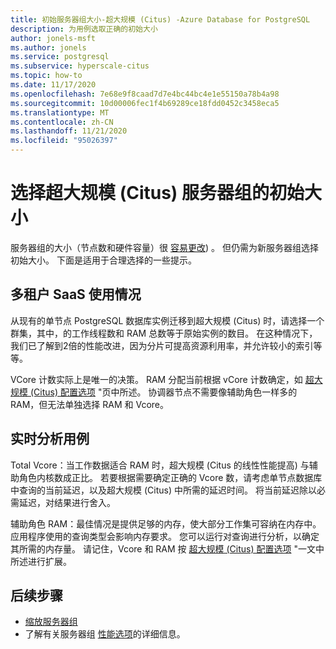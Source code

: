 ```yaml
---
title: 初始服务器组大小-超大规模 (Citus) -Azure Database for PostgreSQL
description: 为用例选取正确的初始大小
author: jonels-msft
ms.author: jonels
ms.service: postgresql
ms.subservice: hyperscale-citus
ms.topic: how-to
ms.date: 11/17/2020
ms.openlocfilehash: 7e68e9f8caad7d7e4bc44bc4e1e55150a78b4a98
ms.sourcegitcommit: 10d00006fec1f4b69289ce18fdd0452c3458eca5
ms.translationtype: MT
ms.contentlocale: zh-CN
ms.lasthandoff: 11/21/2020
ms.locfileid: "95026397"
---
```

# <a name="pick-initial-size-for-hyperscale-citus-server-group"></a>选择超大规模 (Citus) 服务器组的初始大小

服务器组的大小（节点数和硬件容量）很 [容易更改](howto-hyperscale-scale-grow.md)) 。 但仍需为新服务器组选择初始大小。 下面是适用于合理选择的一些提示。

## <a name="multi-tenant-saas-use-case"></a>多租户 SaaS 使用情况

从现有的单节点 PostgreSQL 数据库实例迁移到超大规模 (Citus) 时，请选择一个群集，其中，的工作线程数和 RAM 总数等于原始实例的数目。 在这种情况下，我们已了解到2倍的性能改进，因为分片可提高资源利用率，并允许较小的索引等等。

VCore 计数实际上是唯一的决策。 RAM 分配当前根据 vCore 计数确定，如 [超大规模 (Citus) 配置选项](concepts-hyperscale-configuration-options.md) "页中所述。
协调器节点不需要像辅助角色一样多的 RAM，但无法单独选择 RAM 和 Vcore。

## <a name="real-time-analytics-use-case"></a>实时分析用例

Total Vcore：当工作数据适合 RAM 时，超大规模 (Citus 的线性性能提高) 与辅助角色内核数成正比。 若要根据需要确定正确的 Vcore 数，请考虑单节点数据库中查询的当前延迟，以及超大规模 (Citus) 中所需的延迟时间。 将当前延迟除以必需延迟，对结果进行舍入。

辅助角色 RAM：最佳情况是提供足够的内存，使大部分工作集可容纳在内存中。 应用程序使用的查询类型会影响内存要求。 您可以运行对查询进行分析，以确定其所需的内存量。 请记住，Vcore 和 RAM 按 [超大规模 (Citus) 配置选项](concepts-hyperscale-configuration-options.md) "一文中所述进行扩展。

## <a name="next-steps"></a>后续步骤

- [缩放服务器组](howto-hyperscale-scale-grow.md)
- 了解有关服务器组 [性能选项](concepts-hyperscale-configuration-options.md)的详细信息。

